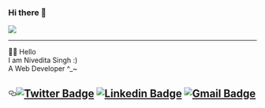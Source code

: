 ### Hi there 👋
<img src="https://storage.googleapis.com/gweb-uniblog-publish-prod/original_images/Dino_non-birthday_version.gif"/>
<hr>
🐱‍🏍 Hello<br>
I am Nivedita Singh :)<br>
A Web Developer ^_~ <br>
<h2 id="twitter-badge--linkedin-badge-gmail-badge" style="position:relative;"><a href="#twitter-badge--linkedin-badge-gmail-badge" aria-label="twitter badge  linkedin badge gmail badge permalink" class="anchor before"><svg aria-hidden="true" focusable="false" height="16" version="1.1" viewBox="0 0 16 16" width="16"><path fill-rule="evenodd" d="M4 9h1v1H4c-1.5 0-3-1.69-3-3.5S2.55 3 4 3h4c1.45 0 3 1.69 3 3.5 0 1.41-.91 2.72-2 3.25V8.59c.58-.45 1-1.27 1-2.09C10 5.22 8.98 4 8 4H4c-.98 0-2 1.22-2 2.5S3 9 4 9zm9-3h-1v1h1c1 0 2 1.22 2 2.5S13.98 12 13 12H9c-.98 0-2-1.22-2-2.5 0-.83.42-1.64 1-2.09V6.25c-1.09.53-2 1.84-2 3.25C6 11.31 7.55 13 9 13h4c1.45 0 3-1.69 3-3.5S14.5 6 13 6z"></path></svg></a><a href="https://twitter.com/Nivedit95025806"><img src="https://img.shields.io/badge/-Nivedita_Singh-1ca0f1?style=flat-square&amp;logo=twitter&amp;logoColor=white&amp;link=https://twitter.com/Nivedit95025806" alt="Twitter Badge"></a>  <a href="https://www.linkedin.com/in/nivedita-singh-195b6818a/"><img src="https://img.shields.io/badge/-Nivedita_Singh-blue?style=flat-square&amp;logo=Linkedin&amp;logoColor=white&amp;link=https:https://www.linkedin.com/in/nivedita-singh-195b6818a/" alt="Linkedin Badge"></a> <a href="mailto:nivedita19390@gmail.com"><img src="https://img.shields.io/badge/-nivedita19390@gmail.com-c14438?style=flat-square&amp;logo=Gmail&amp;logoColor=white&amp;link=mailto:nivedita19390@gmail.com" alt="Gmail Badge"></a></h2>

<!--
**Nivedita967/Nivedita967** is a ✨ _special_ ✨ repository because its `README.md` (this file) appears on your GitHub profile.

Here are some ideas to get you started:

- 🔭 I’m currently working on ...
- 🌱 I’m currently learning ...
- 👯 I’m looking to collaborate on ...
- 🤔 I’m looking for help with ...
- 💬 Ask me about ...
- 📫 How to reach me: ...
- 😄 Pronouns: ...
- ⚡ Fun fact: ...
-->
